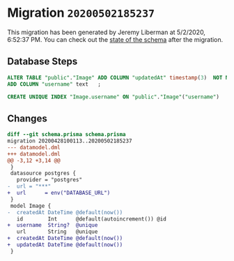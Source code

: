 # Migration `20200502185237`

This migration has been generated by Jeremy Liberman at 5/2/2020, 6:52:37 PM.
You can check out the [state of the schema](./schema.prisma) after the migration.

## Database Steps

```sql
ALTER TABLE "public"."Image" ADD COLUMN "updatedAt" timestamp(3)  NOT NULL DEFAULT CURRENT_TIMESTAMP,
ADD COLUMN "username" text   ;

CREATE UNIQUE INDEX "Image.username" ON "public"."Image"("username")
```

## Changes

```diff
diff --git schema.prisma schema.prisma
migration 20200428100113..20200502185237
--- datamodel.dml
+++ datamodel.dml
@@ -3,12 +3,14 @@
 }
 datasource postgres {
   provider = "postgres"
-  url = "***"
+  url      = env("DATABASE_URL")
 }
 model Image {
-  createdAt DateTime @default(now())
   id        Int      @default(autoincrement()) @id
+  username  String?  @unique
   url       String   @unique
+  createdAt DateTime @default(now())
+  updatedAt DateTime @default(now())
 }
```
